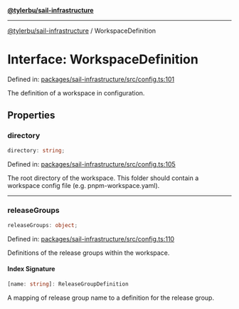 [**@tylerbu/sail-infrastructure**](../README.md)

***

[@tylerbu/sail-infrastructure](../README.md) / WorkspaceDefinition

# Interface: WorkspaceDefinition

Defined in: [packages/sail-infrastructure/src/config.ts:101](https://github.com/tylerbutler/tools-monorepo/blob/main/packages/sail-infrastructure/src/config.ts#L101)

The definition of a workspace in configuration.

## Properties

### directory

```ts
directory: string;
```

Defined in: [packages/sail-infrastructure/src/config.ts:105](https://github.com/tylerbutler/tools-monorepo/blob/main/packages/sail-infrastructure/src/config.ts#L105)

The root directory of the workspace. This folder should contain a workspace config file (e.g. pnpm-workspace.yaml).

***

### releaseGroups

```ts
releaseGroups: object;
```

Defined in: [packages/sail-infrastructure/src/config.ts:110](https://github.com/tylerbutler/tools-monorepo/blob/main/packages/sail-infrastructure/src/config.ts#L110)

Definitions of the release groups within the workspace.

#### Index Signature

```ts
[name: string]: ReleaseGroupDefinition
```

A mapping of release group name to a definition for the release group.
